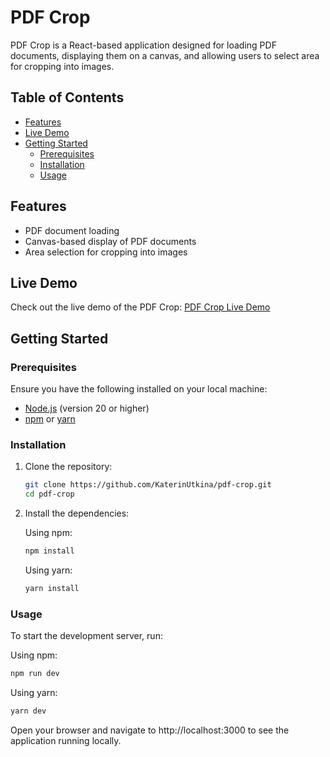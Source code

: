 # PDF Crop

PDF Crop is a React-based application designed for loading PDF documents, displaying them on a canvas, and allowing users to select area for cropping into images.

## Table of Contents

- [Features](#features)
- [Live Demo](#live-demo)
- [Getting Started](#getting-started)
    - [Prerequisites](#prerequisites)
    - [Installation](#installation)
    - [Usage](#usage)

## Features

- PDF document loading
- Canvas-based display of PDF documents
- Area selection for cropping into images

## Live Demo

Check out the live demo of the PDF Crop: [PDF Crop Live Demo](https://katerinutkina.github.io/pdf-crop/)

## Getting Started

### Prerequisites

Ensure you have the following installed on your local machine:

- [Node.js](https://nodejs.org/) (version 20 or higher)
- [npm](https://www.npmjs.com/) or [yarn](https://yarnpkg.com/)

### Installation

1. Clone the repository:

   ```bash
   git clone https://github.com/KaterinUtkina/pdf-crop.git
   cd pdf-crop
   
2. Install the dependencies:
 
    Using npm:
    
    ```bash
    npm install
    ```
    Using yarn:
    ```bash
    yarn install
    ```
### Usage

To start the development server, run:

Using npm:

```bash
npm run dev
```

Using yarn:

```bash
yarn dev
```

Open your browser and navigate to http://localhost:3000 to see the application running locally.
